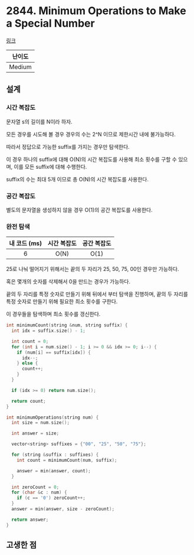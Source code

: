 # 2844. Minimum Operations to Make a Special Number

[링크](https://leetcode.com/problems/minimum-operations-to-make-a-special-number/)

| 난이도 |
| :----: |
| Medium |

## 설계

### 시간 복잡도

문자열 s의 길이를 N이라 하자.

모든 경우를 시도해 볼 경우 경우의 수는 2^N 이므로 제한시간 내에 불가능하다.

따라서 정답으로 가능한 suffix를 가지는 경우만 탐색한다.

이 경우 하나의 suffix에 대해 O(N)의 시간 복잡도를 사용해 최소 횟수를 구할 수 있으며, 이를 모든 suffix에 대해 수행한다.

suffix의 수는 최대 5개 이므로 총 O(N)의 시간 복잡도를 사용한다.

### 공간 복잡도

별도의 문자열을 생성하지 않을 경우 O(1)의 공간 복잡도를 사용한다.

### 완전 탐색

| 내 코드 (ms) | 시간 복잡도 | 공간 복잡도 |
| :----------: | :---------: | :---------: |
|      6       |    O(N)     |    O(1)     |

25로 나눠 떨어지기 위해서는 끝의 두 자리가 25, 50, 75, 00인 경우만 가능하다.

혹은 몇개의 숫자를 삭제해서 0을 만드는 경우가 가능하다.

끝의 두 자리를 특정 숫자로 만들기 위해 뒤에서 부터 탐색을 진행하며, 끝의 두 자리를 특정 숫자로 만들기 위해 필요한 최소 횟수를 구한다.

이 경우들을 탐색하며 최소 횟수를 갱신한다.

```cpp
int minimumCount(string &num, string suffix) {
  int idx = suffix.size() - 1;

  int count = 0;
  for (int i = num.size() - 1; i >= 0 && idx >= 0; i--) {
    if (num[i] == suffix[idx]) {
      idx--;
    } else {
      count++;
    }
  }

  if (idx >= 0) return num.size();

  return count;
}

int minimumOperations(string num) {
  int size = num.size();

  int answer = size;

  vector<string> suffixes = {"00", "25", "50", "75"};

  for (string &suffix : suffixes) {
    int count = minimumCount(num, suffix);

    answer = min(answer, count);
  }

  int zeroCount = 0;
  for (char &c : num) {
    if (c == '0') zeroCount++;
  }
  answer = min(answer, size - zeroCount);

  return answer;
}
```

## 고생한 점
